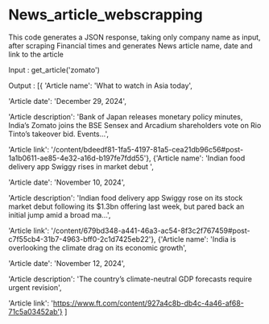 # News_article_webscrapping
This code generates a JSON response, taking only company name as input, after scraping Financial times and generates News article name, date and link to the article

Input : get_article('zomato')

Output :
[{
'Article name': 'What to watch in Asia today',

  'Article date': 'December 29, 2024',
  
  'Article description': 'Bank of Japan releases monetary policy minutes, India’s Zomato joins the BSE Sensex and Arcadium shareholders vote on Rio Tinto’s takeover bid. Events...',
 
  'Article link': '/content/bdeedf81-1fa5-4197-81a5-cea21db96c56#post-1a1b0611-ae85-4e32-a16d-b197fe7fdd55'},
 {'Article name': 'Indian food delivery app Swiggy rises in market debut ',
  
  'Article date': 'November 10, 2024',
  
  'Article description': 'Indian food delivery app Swiggy rose on its stock market debut following its $1.3bn offering last week, but pared back an initial jump amid a broad ma...',
  
  'Article link': '/content/679bd348-a441-46a3-ac54-8f3c2f767459#post-c7f55cb4-31b7-4963-bff0-2c1d7425eb22'},
 {'Article name': 'India is overlooking the climate drag on its economic growth',
  
  'Article date': 'November 12, 2024',
  
  'Article description': 'The country’s climate-neutral GDP forecasts require urgent revision',
 
  'Article link': 'https://www.ft.com/content/927a4c8b-db4c-4a46-af68-71c5a03452ab'}
  ]
